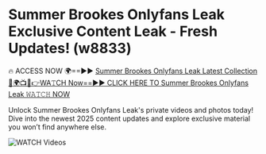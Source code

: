 # Summer Brookes Onlyfans Leak Exclusive Content Leak - Fresh Updates! (w8833)

🔥 ACCESS NOW 🌍==►► <a href="https://tinyurl.com/3fjeunct" rel="nofollow">Summer Brookes Onlyfans Leak Latest Collection</a></h3>
[🔴🌍📺📱👉WA𝚃CH Now==►► CLICK HERE TO Summer Brookes Onlyfans Leak 𝚆𝙰𝚃𝙲𝙷 NOW](https://tinyurl.com/3fjeunct)

Unlock Summer Brookes Onlyfans Leak's private videos and photos today! Dive into the newest 2025 content updates and explore exclusive material you won’t find anywhere else.


<a href="https://tinyurl.com/3fjeunct" rel="nofollow" data-target="animated-image.originalLink"><img src="https://camo.githubusercontent.com/8a4f000d20f83aca3bf7ec5f350d767afa0574a8a352519fd8cfa583a6f93a33/68747470733a2f2f692e696d6775722e636f6d2f644a486b345a712e676966" alt="WATCH Videos" data-canonical-src="https://i.imgur.com/dJHk4Zq.gif" style="max-width: 100%; display: inline-block;" data-target="animated-image.originalImage"></a>
